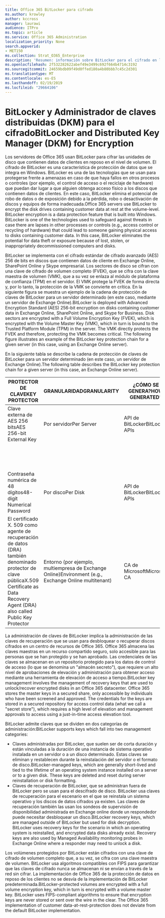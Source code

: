 ```yaml
---
title: Office 365 BitLocker para cifrado
ms.author: krowley
author: kccross
manager: laurawi
audience: ITPro
ms.topic: article
ms.service: Office 365 Administration
localization_priority: None
search.appverid:
- MET150
ms.collection: Strat_O365_Enterprise
description: 'Resumen: información sobre BitLocker para el cifrado en la nube.'
ms.openlocfilehash: 2f532282622abef49e3499c692f664b4714c3192
ms.sourcegitcommit: 24659bdb09f49d0ffed180a4b80bbb7c45c2d301
ms.translationtype: MT
ms.contentlocale: es-ES
ms.lasthandoff: 02/19/2019
ms.locfileid: "29664106"
---
```

# <a name="bitlocker-and-distributed-key-manager-dkm-for-encryption"></a><span data-ttu-id="613d1-103">BitLocker y Administrador de claves distribuidas (DKM) para el cifrado</span><span class="sxs-lookup"><span data-stu-id="613d1-103">BitLocker and Distributed Key Manager (DKM) for Encryption</span></span>
<span data-ttu-id="613d1-p101">Los servidores de Office 365 usan BitLocker para cifrar las unidades de disco que contienen datos de clientes en reposo en el nivel de volumen. El cifrado de BitLocker es una característica de protección de datos que se integra en Windows. BitLocker es una de las tecnologías que se usan para protegerse frente a amenazas en caso de que haya fallos en otros procesos o controles (por ejemplo, el control de acceso o el reciclaje de hardware) que puedan dar lugar a que alguien obtenga acceso físico a los discos que contienen datos de clientes. En este caso, BitLocker elimina el potencial de robo de datos o de exposición debido a la pérdida, robo o desactivación de discos y equipos de forma inadecuada.</span><span class="sxs-lookup"><span data-stu-id="613d1-p101">Office 365 servers use BitLocker to encrypt the disk drives containing customer data at rest at the volume-level. BitLocker encryption is a data protection feature that is built into Windows. BitLocker is one of the technologies used to safeguard against threats in case there are lapses in other processes or controls (e.g., access control or recycling of hardware) that could lead to someone gaining physical access to disks containing customer data. In this case, BitLocker eliminates the potential for data theft or exposure because of lost, stolen, or inappropriately decommissioned computers and disks.</span></span>

<span data-ttu-id="613d1-p102">BitLocker se implementa con el cifrado estándar de cifrado avanzado (AES) 256 de bits en discos que contienen datos de cliente en Exchange Online, SharePoint Online y Skype empresarial. Los sectores de disco se cifran con una clave de cifrado de volumen completo (FVEK), que se cifra con la clave maestra de volumen (VMK), que a su vez se enlaza al módulo de plataforma de confianza (TPM) en el servidor. El VMK protege la FVEK de forma directa y, por lo tanto, la protección de la VMK se convierte en crítica. En la siguiente figura se muestra un ejemplo de la cadena de protección de claves de BitLocker para un servidor determinado (en este caso, mediante un servidor de Exchange Online).</span><span class="sxs-lookup"><span data-stu-id="613d1-p102">BitLocker is deployed with Advanced Encryption Standard (AES) 256-bit encryption on disks containing customer data in Exchange Online, SharePoint Online, and Skype for Business. Disk sectors are encrypted with a Full Volume Encryption Key (FVEK), which is encrypted with the Volume Master Key (VMK), which in turn is bound to the Trusted Platform Module (TPM) in the server. The VMK directly protects the FVEK and therefore, protecting the VMK becomes critical. The following figure illustrates an example of the BitLocker key protection chain for a given server (in this case, using an Exchange Online server).</span></span>

<span data-ttu-id="613d1-112">En la siguiente tabla se describe la cadena de protección de claves de BitLocker para un servidor determinado (en este caso, un servidor de Exchange Online).</span><span class="sxs-lookup"><span data-stu-id="613d1-112">The following table describes the BitLocker key protection chain for a given server (in this case, an Exchange Online server).</span></span>

| <span data-ttu-id="613d1-113">PROTECTOR DE CLAVE</span><span class="sxs-lookup"><span data-stu-id="613d1-113">KEY PROTECTOR</span></span> | <span data-ttu-id="613d1-114">GRANULARIDAD</span><span class="sxs-lookup"><span data-stu-id="613d1-114">GRANULARITY</span></span> | <span data-ttu-id="613d1-115">¿CÓMO SE GENERA?</span><span class="sxs-lookup"><span data-stu-id="613d1-115">HOW GENERATED?</span></span> | <span data-ttu-id="613d1-116">¿DÓNDE SE ALMACENA?</span><span class="sxs-lookup"><span data-stu-id="613d1-116">WHERE IS IT STORED?</span></span> | <span data-ttu-id="613d1-117">PROTEGE</span><span class="sxs-lookup"><span data-stu-id="613d1-117">PROTECTION</span></span> |
|--------------------------------------------------------------------------------|-------------------------------------------------|----------------|-------------------------|--------------------------------------------------------------------------------------------------|
| <span data-ttu-id="613d1-118">Clave externa de AES 256 bits</span><span class="sxs-lookup"><span data-stu-id="613d1-118">AES 256-bit External Key</span></span> | <span data-ttu-id="613d1-119">Por servidor</span><span class="sxs-lookup"><span data-stu-id="613d1-119">Per Server</span></span> | <span data-ttu-id="613d1-120">API de BitLocker</span><span class="sxs-lookup"><span data-stu-id="613d1-120">BitLocker APIs</span></span> | <span data-ttu-id="613d1-121">TPM o secreto seguro</span><span class="sxs-lookup"><span data-stu-id="613d1-121">TPM or Secret Safe</span></span> | <span data-ttu-id="613d1-122">Liquidación/control de acceso</span><span class="sxs-lookup"><span data-stu-id="613d1-122">Lockbox / Access Control</span></span> |
|  |  |  | <span data-ttu-id="613d1-123">Registro del servidor de buzones</span><span class="sxs-lookup"><span data-stu-id="613d1-123">Mailbox Server Registry</span></span> | <span data-ttu-id="613d1-124">TPM cifrado</span><span class="sxs-lookup"><span data-stu-id="613d1-124">TPM encrypted</span></span> |
| <span data-ttu-id="613d1-125">Contraseña numérica de 48 dígitos</span><span class="sxs-lookup"><span data-stu-id="613d1-125">48-digit Numerical Password</span></span> | <span data-ttu-id="613d1-126">Por disco</span><span class="sxs-lookup"><span data-stu-id="613d1-126">Per Disk</span></span> | <span data-ttu-id="613d1-127">API de BitLocker</span><span class="sxs-lookup"><span data-stu-id="613d1-127">BitLocker APIs</span></span> | <span data-ttu-id="613d1-128">Active Directory</span><span class="sxs-lookup"><span data-stu-id="613d1-128">Active Directory</span></span> | <span data-ttu-id="613d1-129">Liquidación/control de acceso</span><span class="sxs-lookup"><span data-stu-id="613d1-129">Lockbox / Access Control</span></span> |
| <span data-ttu-id="613d1-130">El certificado X. 509 como agente de recuperación de datos (DRA) también denominado protector de clave pública</span><span class="sxs-lookup"><span data-stu-id="613d1-130">X.509 Certificate as Data Recovery Agent (DRA) also called Public Key Protector</span></span> | <span data-ttu-id="613d1-131">Entorno (por ejemplo, multiempresa de Exchange Online)</span><span class="sxs-lookup"><span data-stu-id="613d1-131">Environment (e.g., Exchange Online multitenant)</span></span> | <span data-ttu-id="613d1-132">CA de Microsoft</span><span class="sxs-lookup"><span data-stu-id="613d1-132">Microsoft CA</span></span> | <span data-ttu-id="613d1-133">Sistema de compilación</span><span class="sxs-lookup"><span data-stu-id="613d1-133">Build System</span></span> | <span data-ttu-id="613d1-p103">Ningún usuario tiene la contraseña completa a la clave privada. La contraseña está en protección física.</span><span class="sxs-lookup"><span data-stu-id="613d1-p103">No one user has the full password to the private key. The password is under physical protection.</span></span> |


<span data-ttu-id="613d1-p104">La administración de claves de BitLocker implica la administración de las claves de recuperación que se usan para desbloquear o recuperar discos cifrados en un centro de recursos de Office 365. Office 365 almacena las claves maestras en un recurso compartido seguro, solo accesible para las personas que se han protegido y se han aprobado. Las credenciales de las claves se almacenan en un repositorio protegido para los datos de control de acceso (lo que se denomina un "almacén secreto"), que requiere un alto nivel de aprobaciones de elevación y administración para obtener acceso mediante una herramienta de elevación de acceso a tiempo.</span><span class="sxs-lookup"><span data-stu-id="613d1-p104">BitLocker key management involves the management of recovery keys that are used to unlock/recover encrypted disks in an Office 365 datacenter. Office 365 stores the master keys in a secured share, only accessible by individuals who have been screened and approved. The credentials for the keys are stored in a secured repository for access control data (what we call a "secret store"), which requires a high level of elevation and management approvals to access using a just-in-time access elevation tool.</span></span>

<span data-ttu-id="613d1-139">BitLocker admite claves que se dividen en dos categorías de administración:</span><span class="sxs-lookup"><span data-stu-id="613d1-139">BitLocker supports keys which fall into two management categories:</span></span>
- <span data-ttu-id="613d1-p105">Claves administradas por BitLocker, que suelen ser de corta duración y están vinculadas a la duración de una instancia de sistema operativo instalada en un servidor o a un disco determinado. Estas claves se eliminan y restablecen durante la reinstalación del servidor o el formato de disco.</span><span class="sxs-lookup"><span data-stu-id="613d1-p105">BitLocker-managed keys, which are generally short-lived and tied to the lifetime of an operating system instance installed on a server or to a given disk. These keys are deleted and reset during server reinstallation or disk formatting.</span></span>
- <span data-ttu-id="613d1-p106">Claves de recuperación de BitLocker, que se administran fuera de BitLocker pero se usan para el descifrado de disco. BitLocker usa claves de recuperación para el escenario en el que se reinstala un sistema operativo y los discos de datos cifrados ya existen. Las claves de recuperación también las usan los sondeos de supervisión de disponibilidad administrada en Exchange online donde un respondedor puede necesitar desbloquear un disco.</span><span class="sxs-lookup"><span data-stu-id="613d1-p106">BitLocker recovery keys, which are managed outside of BitLocker but used for disk decryption. BitLocker uses recovery keys for the scenario in which an operating system is reinstalled, and encrypted data disks already exist. Recovery keys are also used by Managed Availability monitoring probes in Exchange Online where a responder may need to unlock a disk.</span></span>

<span data-ttu-id="613d1-p107">Los volúmenes protegidos por BitLocker están cifrados con una clave de cifrado de volumen completo que, a su vez, se cifra con una clave maestra de volumen. BitLocker usa algoritmos compatibles con FIPS para garantizar que las claves de cifrado nunca se almacenan ni se envían a través de la red sin cifrar. La implementación de Office 365 de la protección de datos en reposo de los clientes no se desvía de la implementación de BitLocker predeterminada.</span><span class="sxs-lookup"><span data-stu-id="613d1-p107">BitLocker-protected volumes are encrypted with a full volume encryption key, which in turn is encrypted with a volume master key. BitLocker uses FIPS-compliant algorithms to ensure that encryption keys are never stored or sent over the wire in the clear. The Office 365 implementation of customer data-at-rest-protection does not deviate from the default BitLocker implementation.</span></span>